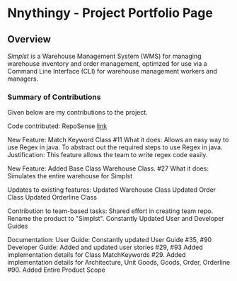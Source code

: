 # Nnythingy - Project Portfolio Page

## Overview
*Simplst* is a Warehouse Management System (WMS) for managing warehouse inventory and order management, optimzed for use
via a Command Line Interface (CLI) for warehouse management workers and managers.


### Summary of Contributions
Given below are my contributions to the project.

Code contributed: RepoSense [link](https://github.com/AY2122S2-CS2113T-T09-4/tp/tree/master)

New Feature:
    Match Keyword Class #11
        What it does: Allows an easy way to use Regex in java. To abstract out the required steps to use Regex in java.
        Justification: This feature allows the team to write regex code easily.

New Feature:
    Added Base Class Warehouse Class. #27
        What it does: Simulates the entire warehouse for Simplst

Updates to existing features:
    Updated Warehouse Class
    Updated Order Class
    Updated Orderline Class

Contribution to team-based tasks:
    Shared effort in creating team repo.
    Rename the product to "Simplst".
    Constantly Updated User and Developer Guides

Documentation:
    User Guide:
        Constantly updated User Guide #35, #90
    Developer Guide:
        Added and updated user stories #29, #93
        Added implementation details for Class MatchKeywords #29.
        Added implementation details for Architecture, Unit Goods, Goods, Order, Orderline #90.
        Added Entire Product Scope
